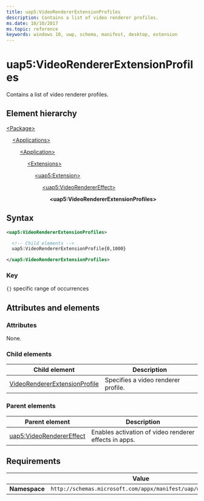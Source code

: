 ```yaml
---
title: uap5:VideoRendererExtensionProfiles
description: Contains a list of video renderer profiles.
ms.date: 10/10/2017
ms.topic: reference
keywords: windows 10, uwp, schema, manifest, desktop, extension 
---
```


# uap5:VideoRendererExtensionProfiles

Contains a list of video renderer profiles.

## Element hierarchy

[\<Package\>](element-package.md)

&nbsp;&nbsp;&nbsp;&nbsp;[\<Applications\>](element-applications.md)

&nbsp;&nbsp;&nbsp;&nbsp; &nbsp;&nbsp;&nbsp;&nbsp;[\<Application\>](element-application.md)

&nbsp;&nbsp;&nbsp;&nbsp; &nbsp;&nbsp;&nbsp;&nbsp; &nbsp;&nbsp;&nbsp;&nbsp;[\<Extensions\>](element-1-extensions.md)

&nbsp;&nbsp;&nbsp;&nbsp; &nbsp;&nbsp;&nbsp;&nbsp; &nbsp;&nbsp;&nbsp;&nbsp; &nbsp;&nbsp;&nbsp;&nbsp;[\<uap5:Extension\>](element-uap5-extension.md)

&nbsp;&nbsp;&nbsp;&nbsp; &nbsp;&nbsp;&nbsp;&nbsp; &nbsp;&nbsp;&nbsp;&nbsp; &nbsp;&nbsp;&nbsp;&nbsp; &nbsp;&nbsp;&nbsp;&nbsp;[\<uap5:VideoRendererEffect\>](element-uap5-videorenderereffect.md)

&nbsp;&nbsp;&nbsp;&nbsp; &nbsp;&nbsp;&nbsp;&nbsp; &nbsp;&nbsp;&nbsp;&nbsp; &nbsp;&nbsp;&nbsp;&nbsp; &nbsp;&nbsp;&nbsp;&nbsp; &nbsp;&nbsp;&nbsp;&nbsp;**\<uap5:VideoRendererExtensionProfiles\>**

## Syntax

```xml
<uap5:VideoRendererExtensionProfiles>

  <!-- Child elements -->
  uap5:VideoRendererExtensionProfile{0,1000}

</uap5:VideoRendererExtensionProfiles>
```

### Key

`{}` specific range of occurrences

## Attributes and elements

### Attributes

None.

### Child elements

| Child element | Description |
|-|-|
| [VideoRendererExtensionProfile](element-uap5-VideoRendererExtensionProfile.md) | Specifies a video renderer profile. |

### Parent elements

| Parent element | Description |
|-|-|
| [uap5:VideoRendererEffect](element-uap5-videorenderereffect.md) | Enables activation of video renderer effects in apps. |

## Requirements

|   | Value |
|--|--|
| **Namespace** | `http://schemas.microsoft.com/appx/manifest/uap/windows10/5` |
